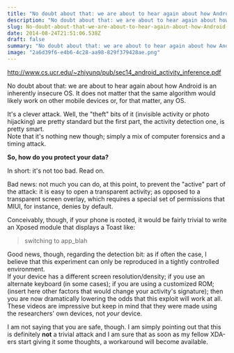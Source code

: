```yaml
---
title: "No doubt about that: we are about to hear again about how Android is an inherently insecure OS. It does..."
description: "No doubt about that: we are about to hear again about how Android is an inherently insecure OS. It does..."
slug: No-doubt-about-that-we-are-about-to-hear-again-about-how-Android-is-an-inherently-insecure-OS-It-does
date: 2014-08-24T21:51:06.538Z
draft: false
summary: "No doubt about that: we are about to hear again about how Android is an inherently insecure OS. It does not matter that the same algorithm would likely work on other mobile devices or, for that matter, any OS.<br /><br />It&#39;s a clever attack. Well, the &quot;theft&quot; bits of it (invisible activity or photo hijacking) are pretty standard but the first part, the activity detection one, is pretty smart.<br />Note that it&#39;s nothing new though; simply a mix of computer forensics and a timing attack.<br /><br /><b>So, how do you protect your data?</b><br /><br />In short: it&#39;s not too bad. Read on.<br /><br />Bad news: not much you can do, at this point, to prevent the &quot;active&quot; part of the attack: it is easy to open a transparent activity; as opposed to a transparent screen overlay, which requires a special set of permissions that MIUI, for instance, denies by default.<br /><br />Conceivably, though, if your phone is rooted, it would be fairly trivial to write an Xposed module that displays a Toast like: <br /><br />    * switching to app_blah *<br /><br />Good news, though, regarding the detection bit: as if often the case, I believe that this experiment can only be reproduced in a tightly controlled environment.<br />If your device has a different screen resolution/density; if you use an alternate keyboard (in some cases); if you are using a customized ROM; (insert here other factors that would change your activity&#39;s signature); then you are now dramatically lowering the odds that this exploit will work at all.<br />These videos are impressive but keep in mind that they were made using the researchers&#39; own devices, not <i>your</i> device.<br /><br />I am not saying that you are safe, though. I am simply pointing out that this is definitely <b>not</b> a trivial attack and I am sure that as soon as my fellow XDA-ers start giving it some thoughts, a workaround will become available.﻿"
image: "2a6d39f6-e4b6-4c28-aa98-829f379428ae.png"
---
```


http://www.cs.ucr.edu/~zhiyunq/pub/sec14_android_activity_inference.pdf

No doubt about that: we are about to hear again about how Android is an
inherently insecure OS. It does not matter that the same algorithm would
likely work on other mobile devices or, for that matter, any OS.  
  
It's a clever attack. Well, the "theft" bits of it (invisible activity or
photo hijacking) are pretty standard but the first part, the activity
detection one, is pretty smart.  
Note that it's nothing new though; simply a mix of computer forensics and a
timing attack.  
  
 **So, how do you protect your data?**  
  
In short: it's not too bad. Read on.  
  
Bad news: not much you can do, at this point, to prevent the "active" part of
the attack: it is easy to open a transparent activity; as opposed to a
transparent screen overlay, which requires a special set of permissions that
MIUI, for instance, denies by default.  
  
Conceivably, though, if your phone is rooted, it would be fairly trivial to
write an Xposed module that displays a Toast like:  
  
> switching to app_blah 
  
Good news, though, regarding the detection bit: as if often the case, I
believe that this experiment can only be reproduced in a tightly controlled
environment.  
If your device has a different screen resolution/density; if you use an
alternate keyboard (in some cases); if you are using a customized ROM; (insert
here other factors that would change your activity's signature); then you are
now dramatically lowering the odds that this exploit will work at all.  
These videos are impressive but keep in mind that they were made using the
researchers' own devices, not _your_ device.  
  
I am not saying that you are safe, though. I am simply pointing out that this
is definitely **not** a trivial attack and I am sure that as soon as my fellow
XDA-ers start giving it some thoughts, a workaround will become available.


